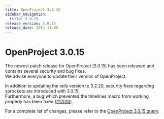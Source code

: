 ```yaml
---
title: OpenProject 3.0.15
sidebar_navigation:
  title: 3.0.15
release_version: 3.0.15
release_date: 2014-11-05
---
```


# OpenProject 3.0.15

The newest patch release for OpenProject (3.0.15) has been released and
contains several security and bug fixes.  
We advise everyone to update their version of OpenProject.

In addition to updating the rails version to 3.2.20, security fixes
regarding sprockets are introduced with 3.0.15.  
Furthermore, a bug which prevented the timelines macro from working
properly has been fixed
([#17010](https://community.openproject.org/work_packages/17010 "Timeline controls separate from rest of timeline when timeline embedded in wiki page (closed)")).

For a complete list of changes, please refer to the
[OpenProject 3.0.15 query](https://community.openproject.org/versions/503).
